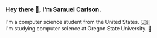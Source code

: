### Hey there 👋, I'm Samuel Carlson.

I'm a computer science student from the United States. 🇺🇸\
I'm studying computer science at Oregon State University. 🦫
